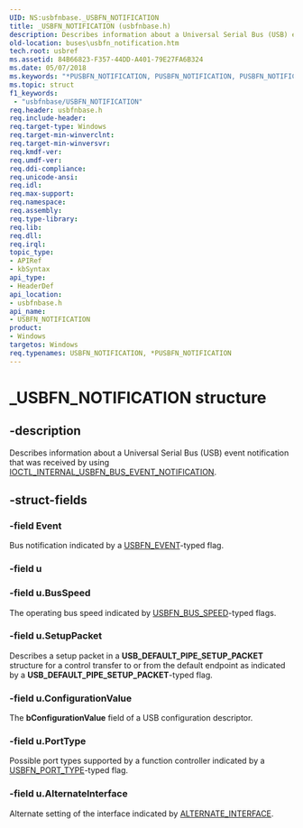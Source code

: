 ```yaml
---
UID: NS:usbfnbase._USBFN_NOTIFICATION
title: _USBFN_NOTIFICATION (usbfnbase.h)
description: Describes information about a Universal Serial Bus (USB) event notification that was received by using IOCTL_INTERNAL_USBFN_BUS_EVENT_NOTIFICATION.
old-location: buses\usbfn_notification.htm
tech.root: usbref
ms.assetid: 84B66823-F357-44DD-A401-79E27FA6B324
ms.date: 05/07/2018
ms.keywords: "*PUSBFN_NOTIFICATION, PUSBFN_NOTIFICATION, PUSBFN_NOTIFICATION structure pointer [Buses], USBFN_NOTIFICATION, USBFN_NOTIFICATION structure [Buses], _USBFN_NOTIFICATION, buses.usbfn_notification, usbfnbase/PUSBFN_NOTIFICATION, usbfnbase/USBFN_NOTIFICATION"
ms.topic: struct
f1_keywords:
 - "usbfnbase/USBFN_NOTIFICATION"
req.header: usbfnbase.h
req.include-header: 
req.target-type: Windows
req.target-min-winverclnt: 
req.target-min-winversvr: 
req.kmdf-ver: 
req.umdf-ver: 
req.ddi-compliance: 
req.unicode-ansi: 
req.idl: 
req.max-support: 
req.namespace: 
req.assembly: 
req.type-library: 
req.lib: 
req.dll: 
req.irql: 
topic_type:
- APIRef
- kbSyntax
api_type:
- HeaderDef
api_location:
- usbfnbase.h
api_name:
- USBFN_NOTIFICATION
product:
- Windows
targetos: Windows
req.typenames: USBFN_NOTIFICATION, *PUSBFN_NOTIFICATION
---
```


# _USBFN_NOTIFICATION structure


## -description


Describes information about a Universal Serial Bus (USB)  event notification that was 
		received by using <a href="https://docs.microsoft.com/windows-hardware/drivers/ddi/usbfnioctl/ni-usbfnioctl-ioctl_internal_usbfn_bus_event_notification">IOCTL_INTERNAL_USBFN_BUS_EVENT_NOTIFICATION</a>.
		


## -struct-fields




### -field Event

Bus notification indicated by a <a href="https://docs.microsoft.com/windows-hardware/drivers/ddi/usbfnbase/ne-usbfnbase-_usbfn_event">USBFN_EVENT</a>-typed flag.


### -field u


### -field u.BusSpeed

The operating bus speed indicated by <a href="https://docs.microsoft.com/windows-hardware/drivers/ddi/usbfnbase/ne-usbfnbase-_usbfn_bus_speed">USBFN_BUS_SPEED</a>-typed flags.


### -field u.SetupPacket

Describes a setup packet in a  <b>USB_DEFAULT_PIPE_SETUP_PACKET</b> structure for a control transfer to or from the default endpoint as indicated by a <b>USB_DEFAULT_PIPE_SETUP_PACKET</b>-typed flag.


### -field u.ConfigurationValue

The <b>bConfigurationValue</b> field of a USB configuration descriptor.


### -field u.PortType

Possible port types supported by a function controller indicated by a <a href="https://docs.microsoft.com/windows-hardware/drivers/ddi/usbfnbase/ne-usbfnbase-_usbfn_port_type">USBFN_PORT_TYPE</a>-typed flag.


### -field u.AlternateInterface

Alternate setting of the interface indicated by <a href="https://docs.microsoft.com/windows-hardware/drivers/ddi/usbfnbase/ns-usbfnbase-_alternate_interface">ALTERNATE_INTERFACE</a>.

